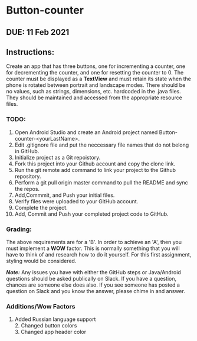 # Button-counter

## DUE: 11 Feb 2021

## Instructions:

Create an app that has three buttons, one for incrementing a counter, one for decrementing the counter, and one for resetting the counter to 0. The counter must be displayed as a **TextView** and must retain its state when the phone is rotated between portrait and landscape modes. There should be no values, such as strings, dimensions, etc. hardcoded in the .java files. They should be maintained and accessed from the appropriate resource files.

### TODO:
1. Open Android Studio and create an Android project named Button-counter-\<yourLastName\>.
2. Edit .gitignore file and put the neccessary file names that do not belong in GitHub.
3. Initialize project as a Git repoistory.
4. Fork this project into your Github account and copy the clone link.
5. Run the git remote add command to link your project to the Github repository.
6. Perform a git pull origin master command to pull the README and sync the repos.
7. Add,Commmit, and Push your initial files.
8. Verify files were uploaded to your GitHub account.
9. Complete the project.
10. Add, Commit and Push your completed project code to GitHub.
 
 
 ### Grading:
 
 The above requirements are for a 'B'. In order to achieve an 'A', then you must implement a **WOW** factor. This is normally something that you will have to think of and research how to do it yourself. For this first assignment, styling would be considered. 
 
 ***Note:*** Any issues you have with either the GitHub steps or Java/Android questions should be asked publically on Slack. If you have a question, chances are someone else does also. If you see someone has posted a question on Slack and you know the answer, please chime in and answer.
 
 ### Additions/Wow Factors
   1. Added Russian language support
<br/>2. Changed button colors
<br/>3. Changed app header color
